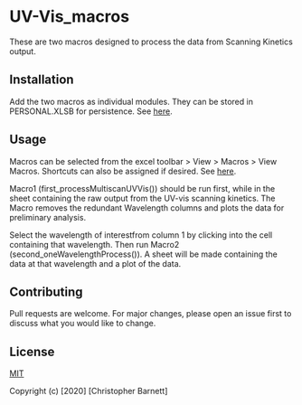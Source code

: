 # UV-Vis_macros
These are two macros designed to process the data from Scanning Kinetics output.

## Installation

Add the two macros as individual modules. They can be stored in PERSONAL.XLSB for persistence. See [here](https://support.office.com/en-us/article/create-and-save-all-your-macros-in-a-single-workbook-66c97ab3-11c2-44db-b021-ae005a9bc790).

## Usage
Macros can be selected from the excel toolbar > View > Macros > View Macros. Shortcuts can also be assigned if desired. See [here](https://support.office.com/en-us/article/run-a-macro-5e855fd2-02d1-45f5-90a3-50e645fe3155).

Macro1 (first_processMultiscanUVVis()) should be run first, while in the sheet containing the raw output from the UV-vis scanning kinetics. The Macro removes the redundant Wavelength columns and plots the data for preliminary analysis.

Select the wavelength of interestfrom column 1 by clicking into the cell containing that wavelength. Then run Macro2 (second_oneWavelengthProcess()). A sheet will be made containing the data at that wavelength and a plot of the data.

## Contributing
Pull requests are welcome. For major changes, please open an issue first to discuss what you would like to change.

## License
[MIT](https://choosealicense.com/licenses/mit/)

Copyright (c) [2020] [Christopher Barnett]